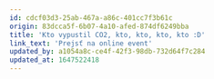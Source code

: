 ```yaml
---
id: cdcf03d3-25ab-467a-a86c-401cc7f3b61c
origin: 83dcca5f-6b07-4a10-afed-874df6249bba
title: 'Kto vypustil CO2, kto, kto, kto, kto :D'
link_text: 'Prejsť na online event'
updated_by: a1054a8c-ce4f-42f3-98db-732d64f7c284
updated_at: 1647522418
---
```

